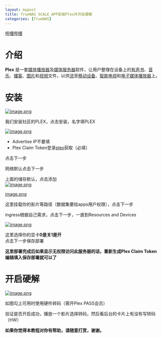 ```yaml
---
layout: mypost
title: TrueNAS SCALE APP安装Plex并开启硬解
categories: [TrueNAS]
---
```

[哔哩哔哩](https://www.bilibili.com/video/BV1EL41147B4/)

# 介绍

**Plex** 是一套[媒体播放器](https://zh.wikipedia.org/wiki/%E5%AA%92%E4%BD%93%E6%92%AD%E6%94%BE%E5%99%A8 "媒体播放器")及[媒体服务器](https://zh.wikipedia.org/wiki/%E5%AA%92%E4%BD%93%E6%9C%8D%E5%8A%A1%E5%99%A8)软件，让用户整理在设备上的[有声书](https://zh.wikipedia.org/wiki/%E6%9C%89%E8%81%B2%E6%9B%B8 "有声书")、[音乐](https://zh.wikipedia.org/wiki/%E9%9F%B3%E6%A8%82 "音乐")、[播客](https://zh.wikipedia.org/wiki/%E6%92%AD%E5%AE%A2 "播客")、[图片](https://zh.wikipedia.org/wiki/%E5%9C%96%E7%89%87 "图片")和[视频](https://zh.wikipedia.org/wiki/%E8%A7%86%E9%A2%91 "视频")文件，以供[流](https://zh.wikipedia.org/wiki/%E4%B8%B2%E6%B5%81 "流")至[移动设备](https://zh.wikipedia.org/wiki/%E6%B5%81%E5%8B%95%E8%A3%9D%E7%BD%AE "移动设备")、[智能电视](https://zh.wikipedia.org/wiki/%E6%99%BA%E8%83%BD%E9%9B%BB%E8%A6%96 "智能电视")和[电子媒体播放器](https://zh.wikipedia.org/w/index.php?title=%E9%9B%BB%E5%AD%90%E5%AA%92%E9%AB%94%E6%92%AD%E6%94%BE%E5%99%A8&action=edit&redlink=1)上。

# 安装

[![image.png](https://www.truenasscale.com/usr/uploads/2021/12/4014757305.png "image.png")](https://www.truenasscale.com/usr/uploads/2021/12/4014757305.png)


我们安装社区的PLEX，点击安装，名字填PLEX

[![image.png](https://www.truenasscale.com/usr/uploads/2021/12/2158455756.png "image.png")](https://www.truenasscale.com/usr/uploads/2021/12/2158455756.png)


- Advertise IP不要填
- Plex Claim Token登录[plex](https://www.plex.tv/claim)获取（必填）

点击下一步

网络默认点击下一步

上面的储存默认，点击添加  
[![image.png](https://www.truenasscale.com/usr/uploads/2021/12/3011937056.png "image.png")](https://www.truenasscale.com/usr/uploads/2021/12/3011937056.png)

[image.png](https://www.truenasscale.com/usr/uploads/2021/12/3011937056.png)

这里挂载你的影片等路径（数据集要给apps用户权限），点击下一步

ingress根据自己需求，点击下一步，一直到Resources and Devices

[![image.png](https://www.truenasscale.com/usr/uploads/2021/12/2053843068.png "image.png")](https://www.truenasscale.com/usr/uploads/2021/12/2053843068.png)


这里选择你的显卡**0是关1是开**  
点击下一步保存部署

**这里部署完成后如果显示无权限访问此服务器的话，重新生成Plex Claim Token编辑填入保存部署就可以了**

# 开启硬解

[![image.png](https://www.truenasscale.com/usr/uploads/2021/12/3107153189.png "image.png")](https://www.truenasscale.com/usr/uploads/2021/12/3107153189.png)


如图勾上可用时使用硬件转码（需开Plex PASS会员）

验证是否开启成功，播放一个影片选择转码，然后看后台的卡片上有没有写转码（HW）

**如果你觉得本教程对你有帮助，请随意打赏，谢谢。**